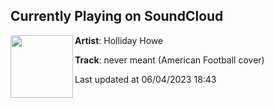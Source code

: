 ## Currently Playing on SoundCloud

[<img align="left" width="100" src="https://i1.sndcdn.com/artworks-9sFZhB3gyg1ovfMN-MBEUiA-t500x500.jpg">](https://soundcloud.com/hollidayhowe/never-meant-american-football-cover)

**Artist**: Holliday Howe 

**Track**: never meant (American Football cover)

Last updated at 06/04/2023 18:43

